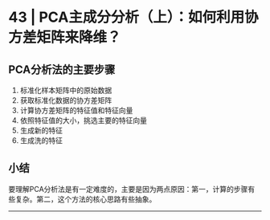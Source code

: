 # 43 | PCA主成分分析（上）：如何利用协方差矩阵来降维？

## PCA分析法的主要步骤

1. 标准化样本矩阵中的原始数据
2. 获取标准化数据的协方差矩阵
3. 计算协方差矩阵的特征值和特征向量
4. 依照特征值的大小，挑选主要的特征向量
5. 生成新的特征
6. 生成洗的特征


## 小结

要理解PCA分析法是有一定难度的，主要是因为两点原因：第一，计算的步骤有些复杂。第二，这个方法的核心思路有些抽象。

*******


